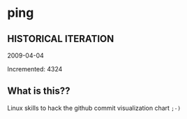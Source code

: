# ping

## HISTORICAL ITERATION
2009-04-04

Incremented: 4324

## What is this?? 
Linux skills to hack the github commit visualization chart `;-)`
